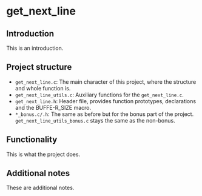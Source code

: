 # get_next_line

## Introduction

This is an introduction.

## Project structure

+ `get_next_line.c`: The main character of this project, where the structure and whole function is.
+ `get_next_line_utils.c`: Auxiliary functions for the `get_next_line.c`.
+ `get_next_line.h`: Header file, provides function prototypes, declarations and the BUFFE-R_SIZE macro.
+ `*_bonus.c/.h`: The same as before but for the bonus part of the project. `get_next_line_utils_bonus.c` stays the same as the non-bonus.

## Functionality

This is what the project does.

## Additional notes

These are additional notes.